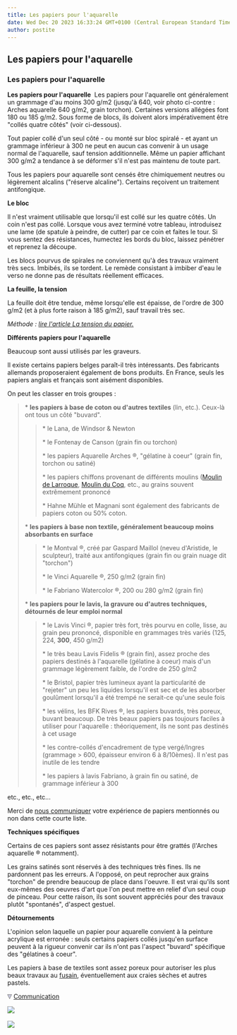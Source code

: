 ```yaml
---
title: Les papiers pour l'aquarelle
date: Wed Dec 20 2023 16:33:24 GMT+0100 (Central European Standard Time)
author: postite
---
```


## Les papiers pour l'aquarelle
### Les papiers pour l'aquarelle
 **Les papiers pour l'aquarelle**  Les papiers pour l'aquarelle ont généralement un grammage d'au moins 300 g/m2 (jusqu'à 640, voir photo ci-contre : Arches aquarelle 640 g/m2, grain torchon). Certaines versions allégées font 180 ou 185 g/m2. Sous forme de blocs, ils doivent alors impérativement être "collés quatre côtés" (voir ci-dessous).

Tout papier collé d'un seul côté - ou monté sur bloc spiralé - et ayant un grammage inférieur à 300 ne peut en aucun cas convenir à un usage normal de l'aquarelle, sauf tension additionnelle. Même un papier affichant 300 g/m2 a tendance à se déformer s'il n'est pas maintenu de toute part.

Tous les papiers pour aquarelle sont censés être chimiquement neutres ou légèrement alcalins ("réserve alcaline"). Certains reçoivent un traitement antifongique.

**Le bloc**

Il n'est vraiment utilisable que lorsqu'il est collé sur les quatre côtés. Un coin n'est pas collé. Lorsque vous avez terminé votre tableau, introduisez une lame (de spatule à peindre, de cutter) par ce coin et faites le tour. Si vous sentez des résistances, humectez les bords du bloc, laissez pénétrer et reprenez la découpe.

Les blocs pourvus de spirales ne conviennent qu'à des travaux vraiment très secs. Imbibés, ils se tordent. Le remède consistant à imbiber d'eau le verso ne donne pas de résultats réellement efficaces.

**La feuille, la tension**

La feuille doit être tendue, même lorsqu'elle est épaisse, de l'ordre de 300 g/m2 (et à plus forte raison à 185 g/m2), sauf travail très sec.

_Méthode : [lire l'article La tension du papier.](tensiondupapier.html)_

**Différents** **papiers pour l'aquarelle**

Beaucoup sont aussi utilisés par les graveurs.

Il existe certains papiers belges paraît-il très intéressants. Des fabricants allemands proposeraient également de bons produits. En France, seuls les papiers anglais et français sont aisément disponibles.

On peut les classer en trois groupes :

> \* **les papiers à base de coton ou d'autres textiles** (lin, etc.). Ceux-là ont tous un côté "buvard".
> 
> > \* le Lana, de Windsor & Newton
> > 
> > \* le Fontenay de Canson (grain fin ou torchon)
> > 
> > \* les papiers Aquarelle Arches ®, "gélatine à coeur" (grain fin, torchon ou satiné)
> > 
> > \* les papiers chiffons provenant de différents moulins ([Moulin de Larroque](liens.html#larroque), [Moulin du Coq](liens.html#moulinducoq), etc., au grains souvent extrêmement prononcé
> > 
> > \* Hahne Mühle et Magnani sont également des fabricants de papiers coton ou 50% coton.
> 
> \* **les papiers à base non textile, généralement beaucoup moins absorbants en surface** 
> 
> > \* le Montval ®, créé par Gaspard Maillol (neveu d'Aristide, le sculpteur), traité aux antifongiques (grain fin ou grain nuage dit "torchon")
> > 
> > \* le Vinci Aquarelle ®, 250 g/m2 (grain fin)
> > 
> > \* le Fabriano Watercolor ®, 200 ou 280 g/m2 (grain fin)
> 
> \* **les papiers pour le lavis, la gravure ou d'autres techniques, détournés de leur emploi normal**
> 
> > \* le Lavis Vinci ®, papier très fort, très pourvu en colle, lisse, au grain peu prononcé, disponible en grammages très variés (125, 224, **300**, 450 g/m2)
> > 
> > \* le très beau Lavis Fidelis ® (grain fin), assez proche des papiers destinés à l'aquarelle (gélatine à coeur) mais d'un grammage légèrement faible, de l'ordre de 250 g/m2
> > 
> > \* le Bristol, papier très lumineux ayant la particularité de "rejeter" un peu les liquides lorsqu'il est sec et de les absorber goulûment lorsqu'il a été trempé ne serait-ce qu'une seule fois
> > 
> > \* les vélins, les BFK Rives ®, les papiers buvards, très poreux, buvant beaucoup. De très beaux papiers pas toujours faciles à utiliser pour l'aquarelle : théoriquement, ils ne sont pas destinés à cet usage
> > 
> > \* les contre-collés d'encadrement de type vergé/Ingres (grammage > 600, épaisseur environ 6 à 8/10èmes). Il n'est pas inutile de les tendre
> > 
> > \* les papiers à lavis Fabriano, à grain fin ou satiné, de grammage inférieur à 300

etc., etc., etc...

Merci de [nous communiquer](ecrire.html) votre expérience de papiers mentionnés ou non dans cette courte liste.

**Techniques spécifiques**

Certains de ces papiers sont assez résistants pour être grattés (l'Arches aquarelle ® notamment).

Les grains satinés sont réservés à des techniques très fines. Ils ne pardonnent pas les erreurs. A l'opposé, on peut reprocher aux grains "torchon" de prendre beaucoup de place dans l'oeuvre. Il est vrai qu'ils sont eux-mêmes des oeuvres d'art que l'on peut mettre en relief d'un seul coup de pinceau. Pour cette raison, ils sont souvent appréciés pour des travaux plutôt "spontanés", d'aspect gestuel.

**Détournements**

L'opinion selon laquelle un papier pour aquarelle convient à la peinture acrylique est erronée : seuls certains papiers collés jusqu'en surface peuvent à la rigueur convenir car ils n'ont pas l'aspect "buvard" spécifique des "gélatines à coeur".

Les papiers à base de textiles sont assez poreux pour autoriser les plus beaux travaux au [fusain](fusain.html), éventuellement aux craies sèches et autres pastels.



![](images/flechebas.gif) [Communication](http://www.artrealite.com/annonceurs.htm) 

[![](https://cbonvin.fr/sites/regie.artrealite.com/visuels/campagne1.png)](index-2.html#20131014)

![](https://cbonvin.fr/sites/regie.artrealite.com/visuels/campagne2.png)
